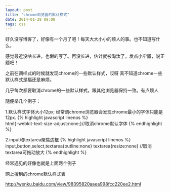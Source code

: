 ```yaml
---
layout: post
title: "chrome浏览器的默认样式"
date: 2014-01-28 09:00
tags: css
---
```

好久没写博客了，好像有一个月了吧！每天大大小小的烦人的事。也不知道写什么，
  
  感觉最近没啥长进，也懒的写了。再没长进，估计就被淘汰了。发点小牢骚，说正题吧！
  
  之前在调样式的时候就发现chrome的一些默认样式，哎呀 真不知道chrome一些默认样式是福还是<span class="stress">麻烦</span>。
  
  几乎每次都要取消chrome的一些默认样式，跟其他浏览器保持一致。有点烦人
  
  随便举几个例子：
  
  <!-- more -->
  
  1.默认样式字体大小12px;
   经常调chrome浏览器会发现chrome最小的字体只能是12px.
{% highlight javascript linenos %}   
html{-webkit-text-size-adjust:none;}//取消chrome默认字体
{% endhighlight %}
  
  2.input和textarea聚焦边框
{% highlight javascript linenos %}
input,button,select,textarea{outline:none}
textarea{resize:none}  //取消textarea可拖动放大
{% endhighlight %}
  
  经常遇见的好像也就是上面两个例子
  
  网上搜到的chrome默认样式表
  
  <a href="http://wenku.baidu.com/view/98395820aaea998fcc220ee2.html">http://wenku.baidu.com/view/98395820aaea998fcc220ee2.html</a>